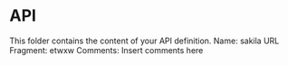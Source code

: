 # API
This folder contains the content of your API definition.
Name: sakila
URL Fragment: etwxw
Comments: Insert comments here
